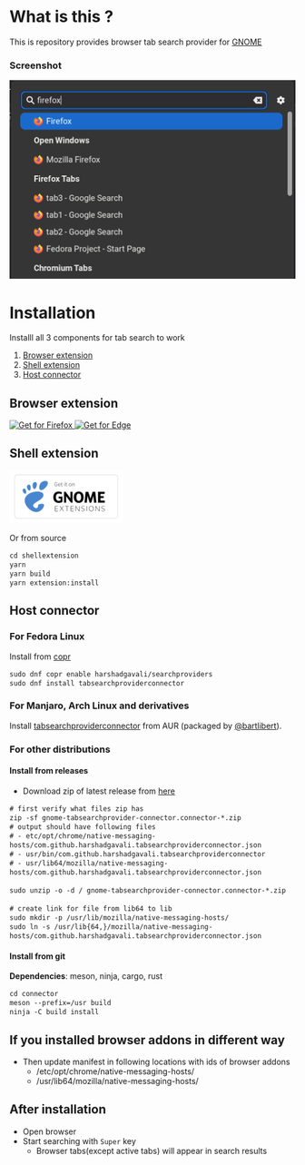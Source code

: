 # What is this ?
This is repository provides browser tab search provider for [GNOME](https://www.gnome.org/)
### Screenshot
![Firefox search screenshot](./assets/firefox-search-screenshot.png)

# Installation
Installl all 3 components for tab search to work
1. [Browser extension](#browser-extension)
1. [Shell extension](#shell-extension)
1. [Host connector](#host-connector)


## Browser extension

<p float="center">
 <a href="https://addons.mozilla.org/en-US/firefox/addon/tab-search-provider-for-gnome/">
 <img src="https://blog.mozilla.org/addons/files/2020/04/get-the-addon-fx-apr-2020.svg" alt="Get for Firefox" width="200"/>
 </a>
  <a href="https://microsoftedge.microsoft.com/addons/detail/tab-search-provider-for-g/pjidkdbbdemngigldodbdpkpggmgilnl/">
 <img src="https://getbadgecdn.azureedge.net/images/English_L.png" alt="Get for Edge" width="200"/>
 </a>
</p>
 
## Shell extension
<a href="https://extensions.gnome.org/extension/4733/browser-tabs/">
<img src="https://github.com/andyholmes/gnome-shell-extensions-badge/raw/master/get-it-on-ego.svg" alt="Get it on EGO" width="200" />
</a>

Or from source
```
cd shellextension
yarn
yarn build
yarn extension:install
```

## Host connector
### For Fedora Linux
Install from [copr](https://copr.fedorainfracloud.org/coprs/harshadgavali/searchproviders/)
```
sudo dnf copr enable harshadgavali/searchproviders
sudo dnf install tabsearchproviderconnector
```

### For Manjaro, Arch Linux and derivatives
Install [tabsearchproviderconnector](https://aur.archlinux.org/packages/tabsearchproviderconnector/) from AUR (packaged by [@bartlibert](https://github.com/bartlibert)).

### For other distributions
#### Install from releases
* Download zip of latest release from [here](https://github.com/harshadgavali/searchprovider-for-browser-tabs/releases/)
```
# first verify what files zip has
zip -sf gnome-tabsearchprovider-connector.connector-*.zip
# output should have following files
# - etc/opt/chrome/native-messaging-hosts/com.github.harshadgavali.tabsearchproviderconnector.json
# - usr/bin/com.github.harshadgavali.tabsearchproviderconnector
# - usr/lib64/mozilla/native-messaging-hosts/com.github.harshadgavali.tabsearchproviderconnector.json

sudo unzip -o -d / gnome-tabsearchprovider-connector.connector-*.zip

# create link for file from lib64 to lib
sudo mkdir -p /usr/lib/mozilla/native-messaging-hosts/
sudo ln -s /usr/lib{64,}/mozilla/native-messaging-hosts/com.github.harshadgavali.tabsearchproviderconnector.json
```

#### Install from git
**Dependencies**: meson, ninja, cargo, rust
```
cd connector
meson --prefix=/usr build
ninja -C build install
```

## If you installed browser addons in different way
* Then update manifest in following locations 
with ids of browser addons
  * /etc/opt/chrome/native-messaging-hosts/
  * /usr/lib64/mozilla/native-messaging-hosts/

## After installation
* Open browser
* Start searching with `Super` key
  * Browser tabs(except active tabs) will appear in search results
